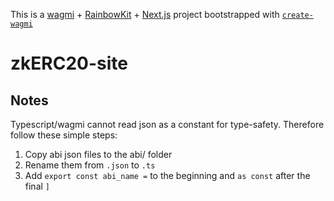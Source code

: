 This is a [wagmi](https://wagmi.sh) + [RainbowKit](https://rainbowkit.com) + [Next.js](https://nextjs.org) project bootstrapped with [`create-wagmi`](https://github.com/wagmi-dev/wagmi/tree/main/packages/create-wagmi)

# zkERC20-site

## Notes

Typescript/wagmi cannot read json as a constant for type-safety. Therefore follow these simple steps:

1. Copy abi json files to the abi/ folder
2. Rename them from `.json` to `.ts`
3. Add `export const abi_name =` to the beginning and `as const` after the final `]`
